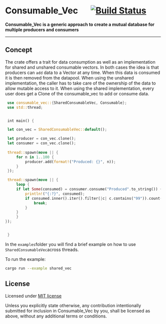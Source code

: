 # Consumable_Vec &emsp; [![Build Status]][actions] 

[Build Status]: https://img.shields.io/github/workflow/status/tacdom/consumable_vec/CheckAndBuild/main
[actions]: https://github.com/tacdom/consumable_vec/actions?query=branch%3Amain

**Consumable_Vec is a generic approach to create a mutual database for multiple producers and consumers**

---

## Concept

The crate offers a trait for data consumption as well as an implementation for shared and unshared consumable vectors.
In both cases the idea is that producers can `add` data to a Vector at any time. When this data is consumed it is then 
removed from the datapool.
When using the unshared implementation, the caller has to take care of the ownership of the data to allow mutable access
to it. When using the shared implementation, every user does get a Clone of the consumable_vec to add or consume data.

```rs
 use consumable_vec::{SharedConsumableVec, Consumable};
 use std::thread;


 int main() {

 let con_vec = SharedConsumableVec::default();

 let producer = con_vec.clone();
 let consumer = con_vec.clone();
 
 thread::spawn(move || {
     for n in 1..100 {
         producer.add(format!("Produced: {}", n));
     }   
 });

 thread::spawn(move || {
     loop {
     if let Some(consumed) = consumer.consume("Produced".to_string()) {
         println!("{:?}", consumed);
         if consumed.inner().iter().filter(|c| c.contains("99")).count() > 0 {
             break;
         }
     }   
     }
});


 }
```

In the `examples`folder you will find a brief example on how to use `SharedConsumableVec`across threads.

To run the example:
```bash
cargo run --example shared_vec
```

## License

Licensed under <a href="LICENSE">MIT license</a> 



Unless you explicitly state otherwise, any contribution intentionally submitted
for inclusion in Consumable_Vec by you, shall be licensed as above, without any 
additional terms or conditions.

